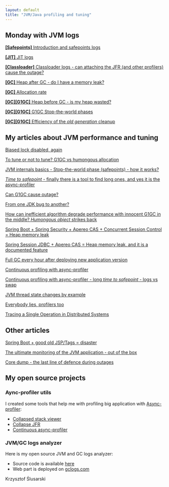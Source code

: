```yaml
---
layout: default
title: "JVM/Java profiling and tuning"
---
```


## Monday with JVM logs

[**\[Safepoints\]** Introduction and safepoints logs](2021/07/16/monday-intro.html)

[**\[JIT\]** JIT logs](2021/08/25/monday-jit.html)

[**\[Classloader\]** Classloader logs - can attaching the JFR (and other profilers) cause the outage?](2021/09/02/monday-class.html)

[**\[GC\]** Heap after GC - do I have a memory leak?](2021/07/17/monday-hagc.html)

[**\[GC\]** Allocation rate](2021/08/02/monday-alloc.html)

[**\[GC\]\[G1GC\]** Heap before GC - is my heap wasted?](2021/07/28/monday-hbgc.html)

[**\[GC\]\[G1GC\]** G1GC Stop-the-world phases](2021/08/10/monday-phases.html)

[**\[GC\]\[G1GC\]** Efficiency of the _old generation_ cleanup](2021/08/16/monday-mixed.html)

## My articles about JVM performance and tuning
[Biased lock disabled, again](2020/11/09/biased.html)

[To tune or not to tune? G1GC vs humongous allocation](2020/11/10/humongous.html)

[JVM internals basics - Stop-the-world phase (safepoints) - how it works?](2020/11/13/stw.html)

[_Time to safepoint_ - finally there is a tool to find long ones, and yes it is the async-profiler](2020/11/14/tts.html)

[Can G1GC cause outage?](2020/11/29/g1outage.html)

[From one JDK bug to another?](2020/12/14/jdkbugs.html)

[How can inefficient algorithm degrade performance with innocent G1GC in the middle? _Humongous object_ strikes back](2021/01/14/inefficient.html)

[Spring Boot + Spring Security + Apereo CAS + Concurrent Session Control = Heap memory leak](2021/02/26/casboot.html)

[Spring Session JDBC + Apereo CAS = Heap memory leak, and it is a documented feature](2021/05/13/casspringjdbc.html)

[Full GC every hour after deploying new application version](2021/05/16/fullgc.html)

[Continuous profiling with async-profiler](2021/08/17/cont-async.html)

[Continuous profiling with async-profiler - long _time to safepoint_ - logs vs swap](2021/08/22/cont-longtts.html)

[JVM thread state changes by example](2022/03/21/cont-longtts-addition.html)

[Everybody lies, profilers too](2022/03/21/everybody-lies.html)

[Tracing a Single Operation in Distributed Systems](2022/04/26/distributed.html)

## Other articles
[Spring Boot + good old JSP/Tags = disaster](2021/04/04/bootjsp.html)

[The ultimate monitoring of the JVM application - out of the box](2021/09/04/jmx.html)

[Core dump - the last line of defence during outages](2021/11/14/coredump.html)

## My open source projects
### Aync-profiler utils
I created some tools that help me with profiling big application with [Async-profiler](https://github.com/jvm-profiling-tools/async-profiler): 
* [Collapsed stack viewer](https://github.com/krzysztofslusarski/collapsed-stack-viewer)
* [Collapse JFR](https://github.com/krzysztofslusarski/collapse-jfr)
* [Continuous async-profiler](https://github.com/krzysztofslusarski/continuous-async-profiler)

### JVM/GC logs analyzer
Here is my open source JVM and GC logs analyzer:
* Source code is available [here](https://github.com/krzysztofslusarski/jvm-gc-logs-analyzer) 
* Web part is deployed on [gclogs.com](http://gclogs.com/)

Krzysztof Ślusarski
